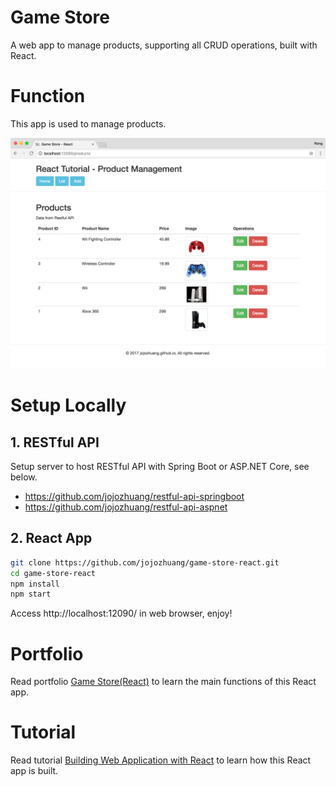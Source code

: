 # Game Store
A web app to manage products, supporting all CRUD operations, built with React.

# Function
This app is used to manage products.

<kbd>![image](/public/assets/productlistafteredit2.png)</kbd>

# Setup Locally
## 1. RESTful API
Setup server to host RESTful API with Spring Boot or ASP.NET Core, see below.
* https://github.com/jojozhuang/restful-api-springboot
* https://github.com/jojozhuang/restful-api-aspnet

## 2. React App
```bash
git clone https://github.com/jojozhuang/game-store-react.git
cd game-store-react
npm install
npm start
```
Access http://localhost:12090/ in web browser, enjoy!

# Portfolio
Read portfolio [Game Store(React)](http://jojozhuang.github.io/portfolio/game-store-react/) to learn the main functions of this React app.

# Tutorial
Read tutorial [Building Web Application with React](http://jojozhuang.github.io/tutorial/react/building-web-application-with-react/) to learn how this React app is built.
